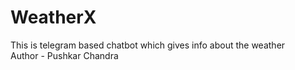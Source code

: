 # WeatherX
This is telegram based chatbot which gives info about the weather
<br>
Author - Pushkar Chandra
